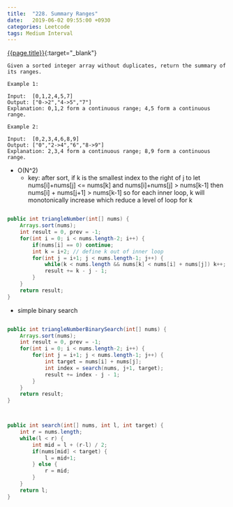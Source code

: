 ```yaml
---
title:  "228. Summary Ranges"
date:   2019-06-02 09:55:00 +0930
categories: Leetcode
tags: Medium Interval
---
```


[{{page.title}}](https://leetcode.com/problems/valid-triangle-number/){:target="_blank"}

    Given a sorted integer array without duplicates, return the summary of its ranges.

    Example 1:

    Input:  [0,1,2,4,5,7]
    Output: ["0->2","4->5","7"]
    Explanation: 0,1,2 form a continuous range; 4,5 form a continuous range.

    Example 2:

    Input:  [0,2,3,4,6,8,9]
    Output: ["0","2->4","6","8->9"]
    Explanation: 2,3,4 form a continuous range; 8,9 form a continuous range.


* O(N^2)
  - key: after sort, if k is the smallest index to the right of j to let nums[i]+nums[j] <= nums[k] and
         nums[i]+nums[j] > nums[k-1]
         then nums[i] + nums[j+1] > nums[k-1]
         so for each inner loop, k will monotonically increase which reduce a level of loop for k

```java

public int triangleNumber(int[] nums) {
    Arrays.sort(nums);
    int result = 0, prev = -1;
    for(int i = 0; i < nums.length-2; i++) {
        if(nums[i] == 0) continue;
        int k = i+2; // define k out of inner loop
        for(int j = i+1; j < nums.length-1; j++) {
            while(k < nums.length && nums[k] < nums[i] + nums[j]) k++;
            result += k - j - 1;
        }
    }
    return result;
}
```

* simple binary search

```java

public int triangleNumberBinarySearch(int[] nums) {
    Arrays.sort(nums);
    int result = 0, prev = -1;
    for(int i = 0; i < nums.length-2; i++) {
        for(int j = i+1; j < nums.length-1; j++) {
            int target = nums[i] + nums[j];
            int index = search(nums, j+1, target);
            result += index - j - 1;
        }
    }
    return result;
}



public int search(int[] nums, int l, int target) {
    int r = nums.length;
    while(l < r) {
        int mid = l + (r-l) / 2;
        if(nums[mid] < target) {
            l = mid+1;
        } else {
            r = mid;
        }
    }
    return l;
}
```
